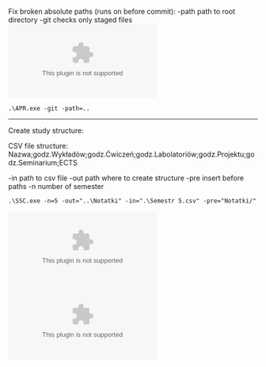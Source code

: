 Fix broken absolute paths (runs on before commit):
-path
	path to root directory
-git
	checks only staged files
![](bin/APR.exe)
```shell
.\APR.exe -git -path=..
```



---
Create study structure:

CSV file structure:
Nazwa;godz.Wykładów;godz.Ćwiczeń;godz.Labolatoriów;godz.Projektu;godz.Seminarium;ECTS

-in
	path to csv file
-out
	path where to create structure
-pre
	insert before paths
-n
	number of semester
```shell
.\SSC.exe -n=5 -out="..\Notatki" -in=".\Semestr 5.csv" -pre="Notatki/"
```

![](bin/SSC.exe)
![](bin/Semestr%205.csv)

